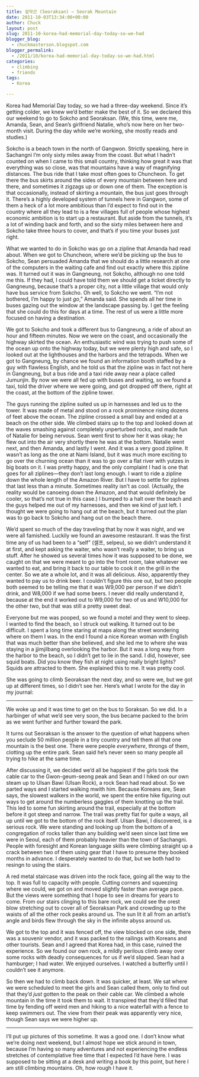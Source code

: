 ```yaml
---
title: 설악산 (Seoraksan) — Seorak Mountain
date: 2011-10-03T13:34:00+00:00
author: Chuck
layout: post
slug: 2011-10-korea-had-memorial-day-today-so-we-had
blogger_blog:
  - chuckmasterson.blogspot.com
blogger_permalink:
  - /2011/10/korea-had-memorial-day-today-so-we-had.html
categories:
  - climbing
  - friends
tags:
  - Korea

---
```

Korea had Memorial Day today, so we had a three-day weekend. Since it’s getting
colder, we knew we’d better make the best of it. So we declared this our
weekend to go to Sokcho and Seoraksan. (We, this time, were me, Amanda, Sean,
and Sean’s girlfriend Natalie, who’s now here on her two-month visit. During
the day while we’re working, she mostly reads and studies.) 

Sokcho is a beach town in the north of Gangwon. Strictly speaking, here in
Sachangni I’m only sixty miles away from the coast. But what I hadn’t counted
on when I came to this small country, thinking how great it was that everything
was so close, was that mountains have a way of magnifying distances. The bus
ride that I take most often goes to Chuncheon. To get there the bus skirts
around the sides of every mountain between here and there, and sometimes it
zigzags up or down one of them. The exception is that occasionally, instead of
skirting a mountain, the bus just goes through it. There’s a highly developed
system of tunnels here in Gangwon, some of them a heck of a lot more ambitious
than I’d expect to find out in the country where all they lead to is a few
villages full of people whose highest economic ambition is to start up a
restaurant. But aside from the tunnels, it’s a lot of winding back and forth,
and so the sixty miles between here and Sokcho take three hours to cover, and
that’s if you time your buses just right.

What we wanted to do in Sokcho was go on a zipline that Amanda had read about.
When we got to Chuncheon, where we’d be picking up the bus to Sokcho, Sean
persuaded Amanda that we should do a little research at one of the computers in
the waiting cafe and find out exactly where this zipline was. It turned out it
was in Gangneung, not Sokcho, although no one told me this. If they had, I
could have told them we should get a ticket directly to Gangneung, because
that’s a proper city, not a little village that would only have bus service
from Sokcho. Oh well, to Sokcho we went. “I’m not bothered, I’m happy to just
*go*,” Amanda said. She spends all her time in buses gazing out the window at
the landscape passing by. I get the feeling that she could do this for days at
a time. The rest of us were a little more focused on having a destination.

We got to Sokcho and took a different bus to Gangneung, a ride of about an hour
and fifteen minutes. Now we were on the coast, and occasionally the highway
skirted the ocean. An enthusiastic wind was trying to push some of the ocean up
onto the highway today, but we were plenty high and safe, so I looked out at
the lighthouses and the harbors and the tetrapods. When we got to Gangneung, by
chance we found an information booth staffed by a guy with flawless English,
and he told us that the zipline was in fact not here in Gangneung, but a bus
ride and a taxi ride away near a place called Jumunjin. By now we were all fed
up with buses and waiting, so we found a taxi, told the driver where we were
going, and got dropped off there, right at the coast, at the bottom of the
zipline tower.

The guys running the zipline suited us up in harnesses and led us to the tower.
It was made of metal and stood on a rock prominence rising dozens of feet above
the ocean. The zipline crossed a small bay and ended at a beach on the other
side. We climbed stairs up to the top and looked down at the waves smashing
against completely unperturbed rocks, and made fun of Natalie for being
nervous. Sean went first to show her it was okay; he flew out into the air very
shortly there he was at the bottom. Natalie went next, and then Amanda, and
lastly I went. And it was a very good zipline. It wasn’t as long as the one at
Nami Island, but it was much more exciting to go over the churning ocean than
it was to go over a flat river with yutzes in big boats on it. I was pretty
happy, and the only complaint I had is one that goes for all ziplines—they
don’t last long enough. I want to ride a zipline down the whole length of the
Amazon River. But I have to settle for ziplines that last less than a minute.
Sometimes reality isn’t as cool. (Actually, the reality would be canoeing down
the Amazon, and that would definitely be cooler, so that’s not true in this
case.) I bumped to a halt over the beach and the guys helped me out of my
harnesses, and then we kind of just left. I thought we were going to hang out
at the beach, but it turned out the plan was to go back to Sokcho and hang out
on the beach there.

We’d spent so much of the day traveling that by now it was night, and we were
all famished. Luckily we found an awesome restaurant. It was the first time any
of us had been to a “self” (셀프, selpeu), so we didn’t understand it at first,
and kept asking the waiter, who wasn’t really a waiter, to bring us stuff.
After he showed us several times how it was supposed to be done, we caught on
that we were meant to go into the front room, take whatever we wanted to eat,
and bring it back to our table to cook it on the grill in the center. So we ate
a whole lot, and it was all delicious. Also, apparently they wanted to pay us
to drink beer. I couldn’t figure this one out, but two people both seemed to be
telling me that it was W9,000 per person if we didn’t drink, and W8,000 if we
had some beers. I never did really understand it, because at the end it worked
out to W9,000 for two of us and W10,000 for the other two, but that was still a
pretty sweet deal.

Everyone but me was pooped, so we found a motel and they went to sleep. I
wanted to find the beach, so I struck out walking. It turned out to be
difficult. I spent a long time staring at maps along the street wondering where
on them I was. In the end I found a nice Korean woman with English that was
much better than she believed, and she led me to where she was staying in a
jjimjilbang overlooking the harbor. But it was a long way from the harbor to
the beach, so I didn’t get to lie in the sand. I did, however, see squid boats.
Did you know they fish at night using really bright lights? Squids are
attracted to them. She explained this to me. It was pretty cool.

She was going to climb Seoraksan the next day, and so were we, but we got up at
different times, so I didn’t see her. Here’s what I wrote for the day in my
journal:

* * *

We woke up and it was time to get on the bus to Soraksan. So we did. In a
harbinger of what we’d see very soon, the bus became packed to the brim as we
went further and further toward the park.

It turns out Seoraksan is the answer to the question of what happens when you
seclude 50 million people in a tiny country and tell them all that one mountain
is the best one. There were people *everywhere*, throngs of them, clotting up
the entire park. Sean said he’s never seen so many people all trying to hike at
the same time.

After discussing it, we decided we’d all be happiest if the girls took the
cable car to the Gwon-geum-seong peak and Sean and I hiked on our own steam up
to Ulsan Bawi (Ulsan Rock), a rock Sean had read about. So we parted ways and I
started walking mwith him. Because Koreans are, Sean says, the slowest walkers
in the world, we spent the entire hike figuring out ways to get around the
numberless gaggles of them knotting up the trail. This led to some fun skirting
around the trail, especially at the bottom before it got steep and narrow. The
trail was pretty flat for quite a ways, all up until we got to the bottom of
the rock itself. Ulsan Bawi, I discovered, is a serious rock. We were standing
and looking up from the bottom of a congregation of rocks taller than any
building we’d seen since last time we were in Seoul, each of them probably
heavier than the town of Sachangni. People with foresight and Korean language
skills were climbing straight up a crack between two of them using gear that I
have to presume they booked months in advance. I desperately wanted to do that,
but we both had to resingn to using the stairs.

A red metal staircase was driven into the rock face, going all the way to the
top. It was full to capacity with people. Cutting corners and squeezing where
we could, we got on and moved slightly faster than average pace. But the views
were something that I hope to see in dreams for years to come. From our stairs
clinging to this bare rock, we could see the orest blow stretching out to cover
all of Seoraksan Park and crowding up to the waists of all the other rock peaks
around us. The sun lit it all from an artist’s angle and birds flew through the
sky in the infinite abyss around us.

We got to the top and it was fenced off, the view blocked on one side, there
was a souvenir vendor, and it was packed to the railings with Koreans and other
tourists. Sean and I agreed that Korea had, in this case, ruined the
experience. So we found our own rock, a mildly perilous climb away over some
rocks with deadly consequences for us if we’d slipped. Sean had a hamburger; I
had water. We enjoyed ourselves. I watched a butterfly until I couldn’t see it
anymore.

So then we had to climb back down. It was quicker, at least. We sat where we
were scheduled to meet the girls and Sean called them, only to find out that
they’d *just* gotten to the peak on their cable car. We climbed a whole
mountain in the time it took them to wait. It transpired that they’d filled
that time by fending off weird men and hiking to a nice waterfall with a fence
to keep swimmers out. The view from their peak was apparently very nice, though
Sean says we were higher up.

* * *

I’ll put up pictures of this sometime. It was a good one. I don’t know what
we’re doing next weekend, but I almost hope we stick around in town, because
I’m having so many adventures and not experiencing the endless stretches of
contemplative free time that I expected I’d have here. I was supposed to be
sitting at a desk and writing a book by this point, but here I am still
climbing mountains. Oh, how rough I have it.


